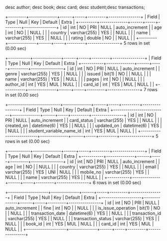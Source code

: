 desc author; desc book; desc card; desc student;desc transactions;


+---------+--------------+------+-----+---------+----------------+
| Field   | Type         | Null | Key | Default | Extra          |
+---------+--------------+------+-----+---------+----------------+
| id      | int          | NO   | PRI | NULL    | auto_increment |
| age     | int          | NO   |     | NULL    |                |
| country | varchar(255) | YES  |     | NULL    |                |
| name    | varchar(255) | YES  |     | NULL    |                |
| rating  | double       | NO   |     | NULL    |                |
+---------+--------------+------+-----+---------+----------------+
5 rows in set (0.00 sec)

+-----------+--------------+------+-----+---------+----------------+
| Field     | Type         | Null | Key | Default | Extra          |
+-----------+--------------+------+-----+---------+----------------+
| id        | int          | NO   | PRI | NULL    | auto_increment |
| genre     | varchar(255) | YES  |     | NULL    |                |
| issued    | bit(1)       | NO   |     | NULL    |                |
| name      | varchar(255) | YES  |     | NULL    |                |
| pages     | int          | NO   |     | NULL    |                |
| author_id | int          | YES  | MUL | NULL    |                |
| card_id   | int          | YES  | MUL | NULL    |                |
+-----------+--------------+------+-----+---------+----------------+
7 rows in set (0.00 sec)

+--------------------------+--------------+------+-----+---------+----------------+
| Field                    | Type         | Null | Key | Default | Extra          |
+--------------------------+--------------+------+-----+---------+----------------+
| id                       | int          | NO   | PRI | NULL    | auto_increment |
| card_status              | varchar(255) | YES  |     | NULL    |                |
| created_on               | datetime(6)  | YES  |     | NULL    |                |
| updated_on               | datetime(6)  | YES  |     | NULL    |                |
| student_variable_name_id | int          | YES  | MUL | NULL    |                |
+--------------------------+--------------+------+-----+---------+----------------+
5 rows in set (0.00 sec)

+-----------+--------------+------+-----+---------+----------------+
| Field     | Type         | Null | Key | Default | Extra          |
+-----------+--------------+------+-----+---------+----------------+
| id        | int          | NO   | PRI | NULL    | auto_increment |
| age       | int          | NO   |     | NULL    |                |
| country   | varchar(255) | YES  |     | NULL    |                |
| email     | varchar(255) | YES  | UNI | NULL    |                |
| mobile_no | varchar(255) | YES  |     | NULL    |                |
| name      | varchar(255) | YES  |     | NULL    |                |
+-----------+--------------+------+-----+---------+----------------+
6 rows in set (0.00 sec)

+--------------------+--------------+------+-----+---------+----------------+
| Field              | Type         | Null | Key | Default | Extra          |
+--------------------+--------------+------+-----+---------+----------------+
| id                 | int          | NO   | PRI | NULL    | auto_increment |
| fine               | int          | NO   |     | NULL    |                |
| is_issue_operation | bit(1)       | NO   |     | NULL    |                |
| transaction_date   | datetime(6)  | YES  |     | NULL    |                |
| transaction_id     | varchar(255) | YES  |     | NULL    |                |
| transaction_status | varchar(255) | YES  |     | NULL    |                |
| book_id            | int          | YES  | MUL | NULL    |                |
| card_id            | int          | YES  | MUL | NULL    |                |
+--------------------+--------------+------+-----+---------+----------------+
